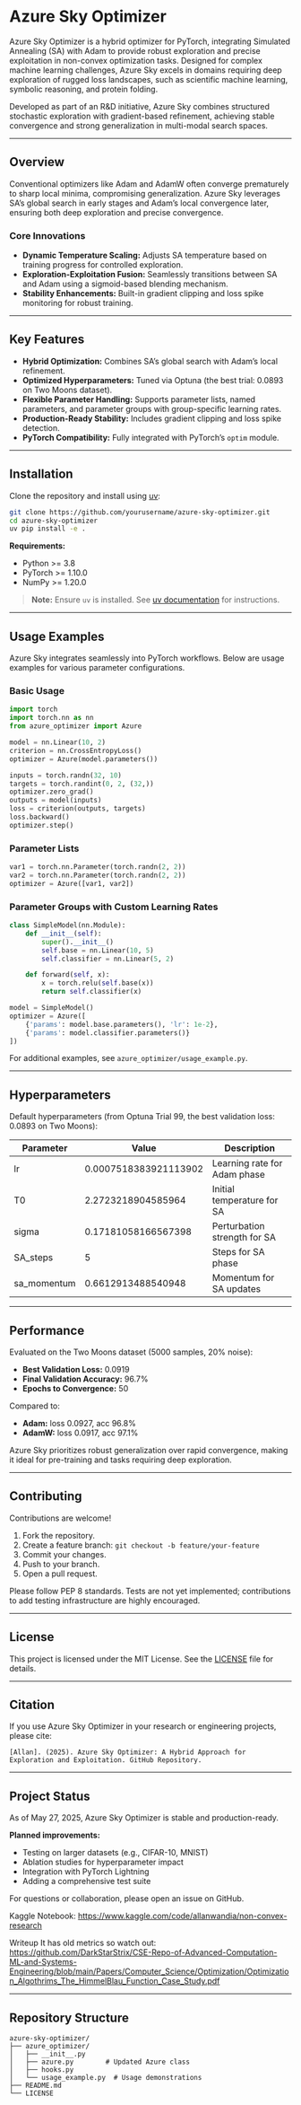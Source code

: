 # Azure Sky Optimizer

Azure Sky Optimizer is a hybrid optimizer for PyTorch, integrating Simulated Annealing (SA) with Adam to provide robust exploration and precise exploitation in non-convex optimization tasks. Designed for complex machine learning challenges, Azure Sky excels in domains requiring deep exploration of rugged loss landscapes, such as scientific machine learning, symbolic reasoning, and protein folding.

Developed as part of an R&D initiative, Azure Sky combines structured stochastic exploration with gradient-based refinement, achieving stable convergence and strong generalization in multi-modal search spaces.

---

## Overview

Conventional optimizers like Adam and AdamW often converge prematurely to sharp local minima, compromising generalization. Azure Sky leverages SA’s global search in early stages and Adam’s local convergence later, ensuring both deep exploration and precise convergence.

### Core Innovations

- **Dynamic Temperature Scaling:** Adjusts SA temperature based on training progress for controlled exploration.
- **Exploration-Exploitation Fusion:** Seamlessly transitions between SA and Adam using a sigmoid-based blending mechanism.
- **Stability Enhancements:** Built-in gradient clipping and loss spike monitoring for robust training.

---

## Key Features

- **Hybrid Optimization:** Combines SA’s global search with Adam’s local refinement.
- **Optimized Hyperparameters:** Tuned via Optuna (the best trial: 0.0893 on Two Moons dataset).
- **Flexible Parameter Handling:** Supports parameter lists, named parameters, and parameter groups with group-specific learning rates.
- **Production-Ready Stability:** Includes gradient clipping and loss spike detection.
- **PyTorch Compatibility:** Fully integrated with PyTorch’s `optim` module.

---

## Installation

Clone the repository and install using [uv](https://github.com/astral-sh/uv):

```bash
git clone https://github.com/yourusername/azure-sky-optimizer.git
cd azure-sky-optimizer
uv pip install -e .
```

**Requirements:**
- Python >= 3.8
- PyTorch >= 1.10.0
- NumPy >= 1.20.0

> **Note:** Ensure `uv` is installed. See [uv documentation](https://github.com/astral-sh/uv) for instructions.

---

## Usage Examples

Azure Sky integrates seamlessly into PyTorch workflows. Below are usage examples for various parameter configurations.

### Basic Usage

```python
import torch
import torch.nn as nn
from azure_optimizer import Azure

model = nn.Linear(10, 2)
criterion = nn.CrossEntropyLoss()
optimizer = Azure(model.parameters())

inputs = torch.randn(32, 10)
targets = torch.randint(0, 2, (32,))
optimizer.zero_grad()
outputs = model(inputs)
loss = criterion(outputs, targets)
loss.backward()
optimizer.step()
```

### Parameter Lists

```python
var1 = torch.nn.Parameter(torch.randn(2, 2))
var2 = torch.nn.Parameter(torch.randn(2, 2))
optimizer = Azure([var1, var2])
```

### Parameter Groups with Custom Learning Rates

```python
class SimpleModel(nn.Module):
    def __init__(self):
        super().__init__()
        self.base = nn.Linear(10, 5)
        self.classifier = nn.Linear(5, 2)

    def forward(self, x):
        x = torch.relu(self.base(x))
        return self.classifier(x)

model = SimpleModel()
optimizer = Azure([
    {'params': model.base.parameters(), 'lr': 1e-2},
    {'params': model.classifier.parameters()}
])
```

For additional examples, see `azure_optimizer/usage_example.py`.

---

## Hyperparameters

Default hyperparameters (from Optuna Trial 99, the best validation loss: 0.0893 on Two Moons):

| Parameter   | Value                 | Description                  |
|-------------|-----------------------|------------------------------|
| lr          | 0.0007518383921113902 | Learning rate for Adam phase |
| T0          | 2.2723218904585964    | Initial temperature for SA   |
| sigma       | 0.17181058166567398   | Perturbation strength for SA |
| SA_steps    | 5                     | Steps for SA phase           |
| sa_momentum | 0.6612913488540948    | Momentum for SA updates      |

---

## Performance

Evaluated on the Two Moons dataset (5000 samples, 20% noise):

- **Best Validation Loss:** 0.0919
- **Final Validation Accuracy:** 96.7%
- **Epochs to Convergence:** 50

Compared to:
- **Adam:** loss 0.0927, acc 96.8%
- **AdamW:** loss 0.0917, acc 97.1%

Azure Sky prioritizes robust generalization over rapid convergence, making it ideal for pre-training and tasks requiring deep exploration.

---

## Contributing

Contributions are welcome!

1. Fork the repository.
2. Create a feature branch: `git checkout -b feature/your-feature`
3. Commit your changes.
4. Push to your branch.
5. Open a pull request.

Please follow PEP 8 standards. Tests are not yet implemented; contributions to add testing infrastructure are highly encouraged.

---

## License

This project is licensed under the MIT License. See the [LICENSE](LICENSE) file for details.

---

## Citation

If you use Azure Sky Optimizer in your research or engineering projects, please cite:

```
[Allan]. (2025). Azure Sky Optimizer: A Hybrid Approach for Exploration and Exploitation. GitHub Repository.
```

---

## Project Status

As of May 27, 2025, Azure Sky Optimizer is stable and production-ready.

**Planned improvements:**
- Testing on larger datasets (e.g., CIFAR-10, MNIST)
- Ablation studies for hyperparameter impact
- Integration with PyTorch Lightning
- Adding a comprehensive test suite

For questions or collaboration, please open an issue on GitHub.

Kaggle Notebook: https://www.kaggle.com/code/allanwandia/non-convex-research

Writeup It has old metrics so watch out: https://github.com/DarkStarStrix/CSE-Repo-of-Advanced-Computation-ML-and-Systems-Engineering/blob/main/Papers/Computer_Science/Optimization/Optimization_Algothrims_The_HimmelBlau_Function_Case_Study.pdf

---

## Repository Structure

```
azure-sky-optimizer/
├── azure_optimizer/
│   ├── __init__.py
│   ├── azure.py        # Updated Azure class
│   ├── hooks.py
│   └── usage_example.py  # Usage demonstrations
├── README.md
└── LICENSE
```
